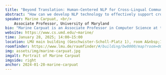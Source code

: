 ```yaml
---
title: "Beyond Translation: Human-Centered NLP for Cross-Lingual Communication"
abstract: "How can we develop NLP technology to effectively support cross-lingual communication, especially given recent progress in machine translation and multilingual language models? In this talk, I will present two main threads of work that aim to broaden the scope of machine translation to more directly support people's needs. In the first thread, I'll consider the difficulty people face when weighing the potential benefits of machine translation against the risks it may pose. This difficulty arises because users—who typically do not speak either the input or output language—often cannot assess translation quality. I will present results from a human study in medical settings, which highlights the strengths and weaknesses of state-of-the-art quality estimation techniques. Next, I'll discuss how even accurate translations can fail when users lack background knowledge that is implied in the source language. I will introduce techniques for automatically generating explicitations that explain missing context by considering cultural differences between source and target audiences. Throughout, I will discuss ongoing research directions aimed at developing human-centered NLP approaches for cross-lingual communication."
speaker: Marine Carpuat, <br/>
    Associate Professor, University of Maryland
bio: "Marine Carpuat is an Associate Professor in Computer Science at the University of Maryland. Her research aims to design technology that helps people communicate no matter what language they speak, focusing on multilingual natural language processing and machine translation. Before joining the faculty at Maryland, Marine was a Research Scientist at the National Research Council Canada. She received a PhD in Computer Science and a MPhil in Electrical Engineering from the Hong Kong University of Science & Technology, and a Diplome d'Ingenieur from the French Grande Ecole Supelec. She is the recipient of an NSF CAREER award, paper awards at the *SEM, TALN and EMNLP conferences, and an Outstanding Teaching Award."
website: https://www.cs.umd.edu/~marine/
time: January 28, 2025; 14:00–15:00
location: LMU main building (Geschwister-Scholl-Platz 1), room A&nbsp;140
roomfinder: https://www.lmu.de/raumfinder/#/building/bw0000/map?room=000001225_
img: assets/img/marine-carpuat.jpg
imgalt: Portrait of Marine Carpuat
imgside: right
anchor: 2024-01-28-marine-carpuat
---
```

